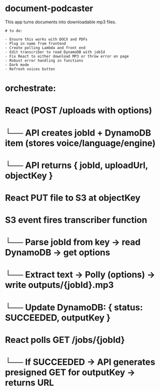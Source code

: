 # document-podcaster
This app turns documents into downloadable mp3 files.



    # to do:

    - Ensure this works with DOCX and PDFs
    - Plug in name from frontend
    - Create polling Lambda and front end
    - Edit transcriber to read DynamoDB with jobId
    - Fix React to either download MP3 or throw error on page
    - Robust error handling in functions
    - Dark mode
    - Refresh voices button


# orchestrate:

# React (POST /uploads with options)
#     └── API creates jobId + DynamoDB item (stores voice/language/engine)
#           └── API returns { jobId, uploadUrl, objectKey }
# React PUT file to S3 at objectKey
# S3 event fires transcriber function
#     └── Parse jobId from key -> read DynamoDB -> get options
#     └── Extract text -> Polly (options) -> write outputs/{jobId}.mp3
#     └── Update DynamoDB: { status: SUCCEEDED, outputKey }
# React polls GET /jobs/{jobId}
#     └── If SUCCEEDED -> API generates presigned GET for outputKey -> returns URL

